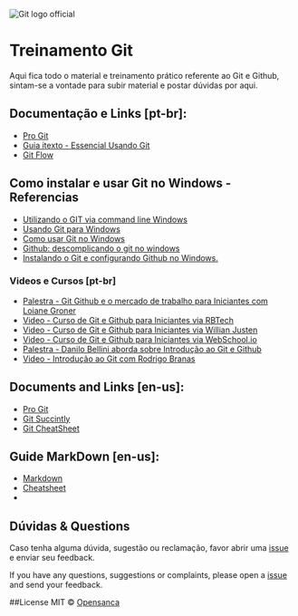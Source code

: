 ![Git logo official](https://git-scm.com/images/logo@2x.png)

# Treinamento Git

Aqui fica todo o material e treinamento prático referente ao Git e Github, sintam-se a vontade para subir material e postar dúvidas por aqui.

##  Documentação e Links [pt-br]: 
* [Pro Git](https://git-scm.com/book/pt-br/v1)
* [Guia itexto - Essencial Usando Git](https://s3-sa-east-1.amazonaws.com/guiasitexto/guia-itexto-git-v01.pdf)
* [Git Flow](http://danielkummer.github.io/git-flow-cheatsheet/index.pt_BR.html)

## Como instalar e usar Git no Windows - Referencias
* [Utilizando o GIT via command line Windows](http://imasters.com.br/desenvolvimento/utilizando-o-git-via-command-line-windows/?trace=1519021197&source=single)
* [Usando Git para Windows](http://blog.dmatoso.com/2011/09/git-no-windows-github/)
* [Como usar Git no Windows](http://mauriciodeamorim.com.br/2009/01/06/como-usar-git-no-windows/)
* [Github: descomplicando o git no windows](http://lorindo.com/github-descomplicando-o-git-no-windows/)
* [Instalando o Git e configurando Github no Windows.](http://gabsferreira.com/instalando-o-git-e-configurando-github/)

### Videos e Cursos [pt-br]
* [Palestra - Git Github e o mercado de trabalho para Iniciantes com Loiane Groner](https://www.youtube.com/watch?v=UMhskLXJuq4)
* [Video - Curso de Git e Github para Iniciantes via RBTech](https://www.youtube.com/watch?v=WVLhm1AMeYE&list=PLInBAd9OZCzzHBJjLFZzRl6DgUmOeG3H0)
* [Video -  Curso de Git e Github para Iniciantes via Willian Justen](http://willianjusten.teachable.com/courses/git-e-github-para-iniciantes)
* [Video -  Curso de Git e Github para Iniciantes via WebSchool.io](https://www.youtube.com/watch?v=TReVFOxhh7E)
* [Palestra -  Danilo Bellini aborda sobre Introdução ao Git e Github](https://www.youtube.com/watch?v=Fc_UC5SywuU) 
* [Video - Introdução ao Git com Rodrigo Branas](https://www.youtube.com/watch?v=C18qzn7j4SM&list=PLQCmSnNFVYnRdgxOC_ufH58NxlmM6VYd1)

## Documents and Links [en-us]:
* [Pro Git](https://git-scm.com/book/en/v2)
* [Git Succintly](http://files2.syncfusion.com/Downloads/Ebooks/GIT_Succinctly.pdf)
* [Git CheatSheet](https://www.atlassian.com/dms/wac/images/landing/git/atlassian_git_cheatsheet.pdf)

## Guide MarkDown [en-us]:
* [Markdown](https://guides.github.com/features/mastering-markdown/)
* [Cheatsheet](https://github.com/adam-p/markdown-here/wiki/Markdown-Cheatsheet)
* 
## Dúvidas & Questions
Caso tenha alguma dúvida, sugestão ou reclamação, favor abrir uma [issue](https://github.com/opensanca/python-intro/issues/new) e enviar seu feedback.

If you have any questions, suggestions or complaints, please open a [issue](https://github.com/opensanca/python-intro/issues/new) and send your feedback.

##License
MIT © [Opensanca](http://www.opensanca.com.br)
